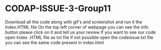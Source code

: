 # CODAP-ISSUE-3-Group11

Download all the code along with gif's and screenshot and run it the Index.HTML file 
   On the top left corner of webpage you can see the info button please click on it and tell us your review
   If you want to see our code open Index .HTML file as txt file if not possible open the codeissue.txt file you can see the same code present in index.html
